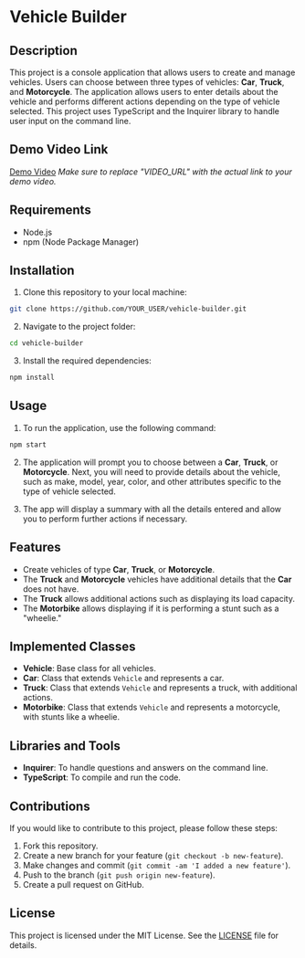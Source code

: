 # Vehicle Builder

## Description
This project is a console application that allows users to create and manage vehicles. Users can choose between three types of vehicles: **Car**, **Truck**, and **Motorcycle**. The application allows users to enter details about the vehicle and performs different actions depending on the type of vehicle selected. This project uses TypeScript and the Inquirer library to handle user input on the command line.

## Demo Video Link
[Demo Video](VIDEO_URL)
*Make sure to replace "VIDEO_URL" with the actual link to your demo video.*

## Requirements
- Node.js
- npm (Node Package Manager)

## Installation
1. Clone this repository to your local machine:
```bash
git clone https://github.com/YOUR_USER/vehicle-builder.git
```

2. Navigate to the project folder:
```bash
cd vehicle-builder
```

3. Install the required dependencies:
```bash
npm install
```

## Usage

1. To run the application, use the following command:
```bash
npm start
```

2. The application will prompt you to choose between a **Car**, **Truck**, or **Motorcycle**. Next, you will need to provide details about the vehicle, such as make, model, year, color, and other attributes specific to the type of vehicle selected.

3. The app will display a summary with all the details entered and allow you to perform further actions if necessary.

## Features

- Create vehicles of type **Car**, **Truck**, or **Motorcycle**.
- The **Truck** and **Motorcycle** vehicles have additional details that the **Car** does not have.
- The **Truck** allows additional actions such as displaying its load capacity.
- The **Motorbike** allows displaying if it is performing a stunt such as a "wheelie."

## Implemented Classes

- **Vehicle**: Base class for all vehicles.
- **Car**: Class that extends `Vehicle` and represents a car.
- **Truck**: Class that extends `Vehicle` and represents a truck, with additional actions.
- **Motorbike**: Class that extends `Vehicle` and represents a motorcycle, with stunts like a wheelie.

## Libraries and Tools

- **Inquirer**: To handle questions and answers on the command line.
- **TypeScript**: To compile and run the code.

## Contributions

If you would like to contribute to this project, please follow these steps:

1. Fork this repository.
2. Create a new branch for your feature (`git checkout -b new-feature`).
3. Make changes and commit (`git commit -am 'I added a new feature'`).
4. Push to the branch (`git push origin new-feature`).
5. Create a pull request on GitHub.

## License
This project is licensed under the MIT License. See the [LICENSE](LICENSE) file for details.